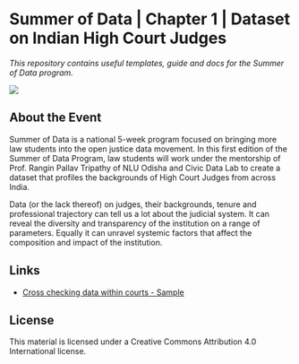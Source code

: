 # Summer of Data | Chapter 1 | Dataset on Indian High Court Judges

_This repository contains useful templates, guide and docs for the Summer of Data program._

![](https://justicehub.in/assets/events/homebanner.png)

## About the Event

Summer of Data is a national 5-week program focused on bringing more law students into the open justice data movement. In this first edition of the Summer of Data Program, law students will work under the mentorship of Prof. Rangin Pallav Tripathy of NLU Odisha and Civic Data Lab to create a dataset that profiles the backgrounds of High Court Judges from across India.

Data (or the lack thereof) on judges, their backgrounds, tenure and professional trajectory can tell us a lot about the judicial system. It can reveal the diversity and transparency of the institution on a range of parameters. Equally it can unravel systemic factors that affect the composition and impact of the institution. 


## Links

- [Cross checking data within courts - Sample](scripts/cross-check-entries.html)

## License

This material is licensed under a Creative Commons Attribution 4.0 International license.
